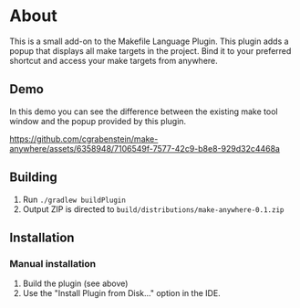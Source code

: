 # About

This is a small add-on to the Makefile Language Plugin. This plugin adds a popup that displays all make targets in the project. Bind
it to your preferred shortcut and access your make targets from anywhere.

## Demo

In this demo you can see the difference between the existing make tool window and the popup provided by this plugin.



https://github.com/cgrabenstein/make-anywhere/assets/6358948/7106549f-7577-42c9-b8e8-929d32c4468a




## Building

1. Run `./gradlew buildPlugin`
2. Output ZIP is directed to `build/distributions/make-anywhere-0.1.zip`

## Installation

### Manual installation
1. Build the plugin (see above)
2. Use the "Install Plugin from Disk..." option in the IDE.

